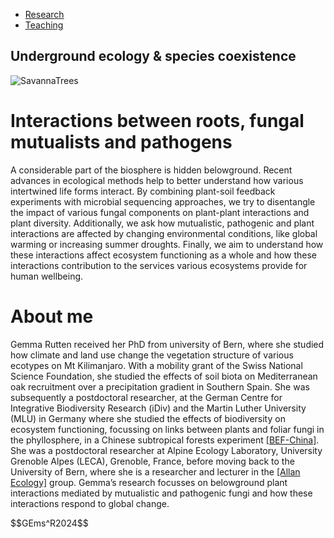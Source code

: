
<html lang="en">
<head>
    <meta charset="UTF-8">
    <meta name="viewport" content="width=device-width, initial-scale=1.0">
    <link rel="stylesheet" href="styles.css"> <!-- Link to external CSS file -->

</head>
<body>
    <nav>
        <ul>
            <li><a id="Research" href="Research.html">Research</a></li>
            <li><a id="Teaching" href="Teaching.html">Teaching</a></li>
        </ul>
    </nav>
    <div class="container">
<h2>Underground ecology & species coexistence</h2>
      <img src="../main/SavannaTrees.png" alt="SavannaTrees"/>
<h1>Interactions between roots, fungal mutualists and pathogens</h1>
<p>A considerable part of the biosphere is hidden belowground. Recent advances in ecological methods help to better understand how various intertwined life forms interact. By combining plant-soil feedback experiments with microbial sequencing approaches, we try to disentangle the impact of various fungal components on plant-plant interactions and plant diversity. Additionally, we ask how mutualistic, pathogenic and plant interactions are affected by changing environmental conditions, like global warming or increasing summer droughts. Finally, we aim to understand how these interactions affect ecosystem functioning as a whole and how these interactions contribution to the services various ecosystems provide for human wellbeing.</p>

<h1>About me</h1>
<p>Gemma Rutten received her PhD from university of Bern, where she studied how climate and land use change the vegetation structure of various ecotypes on Mt Kilimanjaro. With a mobility grant of the Swiss National Science Foundation, she studied the effects of soil biota on Mediterranean oak recruitment over a precipitation gradient in Southern Spain. She was subsequently a postdoctoral researcher, at the German Centre for Integrative Biodiversity Research (iDiv) and the Martin Luther University (MLU) in Germany where she studied the effects of biodiversity on ecosystem functioning, focussing on links between plants and foliar fungi in the phyllosphere, in a Chinese subtropical forests experiment <a href="https://bef-china.com/index.html">[BEF-China]</a>.  She was a postdoctoral researcher at Alpine Ecology Laboratory, University Grenoble Alpes (LECA), Grenoble, France, before moving back to the University of Bern, where she is a researcher and lecturer in the  <a href="https://allanecology.com/">[Allan Ecology]</a> group. Gemma’s research focusses on belowground plant interactions mediated by mutualistic and pathogenic fungi and how these interactions respond to global change.</p>
    
  </div>
    <footer>
        <div class=".container">
            <p> $$GEms^R2024$$ </p>
        </div>
    </footer>
</body>
</html>

